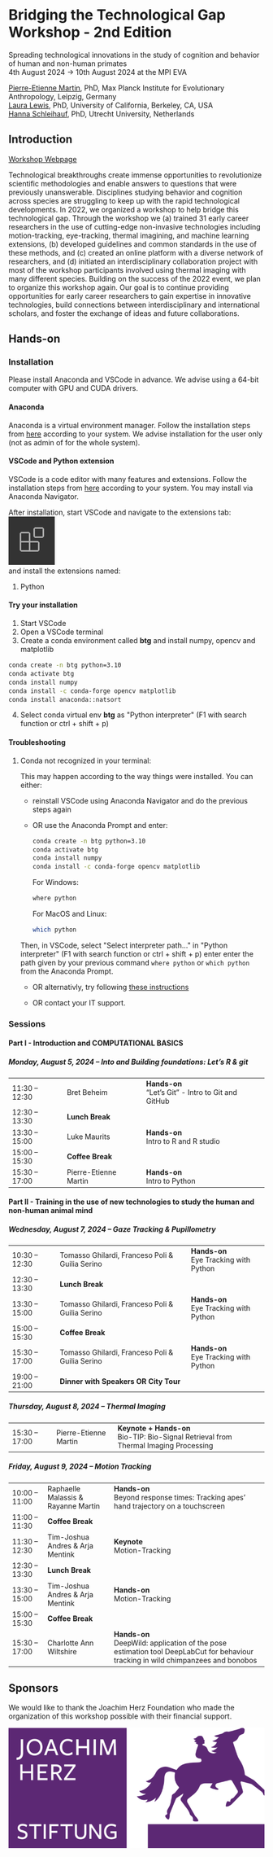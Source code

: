 # Bridging the Technological Gap Workshop - 2nd Edition
Spreading technological innovations in the study of cognition and behavior of human and non-human primates <br>
4th August 2024 → 10th August 2024 at the MPI EVA

[Pierre-Etienne Martin](https://www.eva.mpg.de/comparative-cultural-psychology/staff/pierre-etienne-martin/), PhD, Max Planck Institute for Evolutionary Anthropology, Leipzig, Germany <br>
[Laura Lewis](), PhD, University of California, Berkeley, CA, USA <br>
[Hanna Schleihauf](), PhD, Utrecht University, Netherlands

## Introduction

[Workshop Webpage](https://www.eva.mpg.de/comparative-cultural-psychology/events/2024-btg2/´)

Technological breakthroughs create immense opportunities to revolutionize scientific methodologies and enable answers to questions that were previously unanswerable. Disciplines studying behavior and cognition across species are struggling to keep up with the rapid technological developments. In 2022, we organized a workshop to help bridge this technological gap. Through the workshop we (a) trained 31 early career researchers in the use of cutting-edge non-invasive technologies including motion-tracking, eye-tracking, thermal imagining, and machine learning extensions, (b) developed guidelines and common standards in the use of these methods, and (c) created an online platform with a diverse network of researchers, and (d) initiated an interdisciplinary collaboration project with most of the workshop participants involved using thermal imaging with many different species. Building on the success of the 2022 event, we plan to organize this workshop again. Our goal is to continue providing opportunities for early career researchers to gain expertise in innovative technologies, build connections between interdisciplinary and international scholars, and foster the exchange of ideas and future collaborations.

## Hands-on

### Installation

Please install Anaconda and VSCode in advance.
We advise using a 64-bit computer with GPU and CUDA drivers.

#### Anaconda

Anaconda is a virtual environment manager. Follow the installation steps from [here](https://www.anaconda.com/download/success) according to your system. We advise installation for the user only (not as admin of for the whole system).

#### VSCode and Python extension

VSCode is a code editor with many features and extensions. Follow the installation steps from [here](https://code.visualstudio.com/Download) according to your system. You may install via Anaconda Navigator.

After installation, start VSCode and navigate to the extensions tab: <br>
![VSCode extensions](attachments/extensions.png)<br>
and install the extensions named:<br>
1. Python

#### Try your installation

1. Start VSCode
2. Open a VSCode terminal
3. Create a conda environment called **btg** and install numpy, opencv and matplotlib
``` bash
conda create -n btg python=3.10
conda activate btg
conda install numpy
conda install -c conda-forge opencv matplotlib
conda install anaconda::natsort
```
4. Select conda virtual env **btg** as "Python interpreter" (F1 with search function or ctrl + shift + p)

#### Troubleshooting

1. Conda not recognized in your terminal:

    This may happen according to the way things were installed. You can either:

    - reinstall VSCode using Anaconda Navigator and do the previous steps again

    - OR use the Anaconda Prompt and enter:

        ``` bash
        conda create -n btg python=3.10
        conda activate btg
        conda install numpy
        conda install -c conda-forge opencv matplotlib
        ```
        For Windows:
        ``` bash
        where python
        ```
        For MacOS and Linux:
        ``` bash
        which python
        ```
    Then, in VSCode, select "Select interpreter path..." in "Python interpreter" (F1 with search function or ctrl + shift + p) enter enter the path given by your previous command `where python` or `which python` from the Anaconda Prompt.

    - OR alternativly, try following [these instructions](https://stackoverflow.com/questions/64170551/visual-studio-code-vsc-not-able-to-recognize-conda-command)
    
    - OR contact your IT support.

### Sessions

#### Part I - Introduction and COMPUTATIONAL BASICS

##### Monday, August 5, 2024 – Into and Building foundations: Let’s R & git

|     |     |     |
| --- | --- | --- |
| 11:30 – 12:30 | Bret Beheim | **Hands-on**  <br>“Let’s Git” - Intro to Git and GitHub |
| 12:30 – 13:30 | **Lunch Break** |     |
| 13:30 – 15:00 | Luke Maurits | **Hands-on**  <br>Intro to R and R studio |
| 15:00 – 15:30 | **Coffee Break** |     |
| 15:30 – 17:00 | Pierre-Etienne Martin | **Hands-on**  <br>Intro to Python |

#### Part II - Training in the use of new technologies to study the human and non-human animal mind

##### Wednesday, August 7, 2024 – Gaze Tracking & Pupillometry

|     |     |     |
| --- | --- | --- |
| 10:30 – 12:30 | Tomasso Ghilardi, Franceso Poli & Guilia Serino | **Hands-on**  <br>Eye Tracking with Python |
| 12:30 – 13:30 | **Lunch Break** |     |
| 13:30 – 15:00 | Tomasso Ghilardi, Franceso Poli & Guilia Serino | **Hands-on**  <br>Eye Tracking with Python |
| 15:00 – 15:30 | **Coffee Break** |     |
| 15:30 – 17:00 | Tomasso Ghilardi, Franceso Poli & Guilia Serino | **Hands-on**  <br>Eye Tracking with Python |
| 19:00 – 21:00 | **Dinner with Speakers OR City Tour** |     |

##### Thursday, August 8, 2024 – Thermal Imaging

|     |     |     |
| --- | --- | --- |
| 15:30 – 17:00 | Pierre-Etienne Martin | **Keynote + Hands-on**  <br>Bio-TIP: Bio-Signal Retrieval from Thermal Imaging Processing |

##### Friday, August 9, 2024 – Motion Tracking

|     |     |     |
| --- | --- | --- |
| 10:00 – 11:00 | Raphaelle Malassis & Rayanne Martin | **Hands-on**  <br>Beyond response times: Tracking apes’ hand trajectory on a touchscreen |
| 11:00 – 11:30 | **Coffee Break** |     |
| 11:30 – 12:30 | Tim-Joshua Andres & Arja Mentink | **Keynote**  <br>Motion-Tracking |
| 12:30 – 13:30 | **Lunch Break** |     |
| 13:30 – 15:00 | Tim-Joshua Andres & Arja Mentink | **Hands-on**  <br>Motion-Tracking |
| 15:00 – 15:30 | **Coffee Break** |     |
| 15:30 – 17:00 | Charlotte Ann Wiltshire | **Hands-on**  <br>DeepWild: application of the pose estimation tool DeepLabCut for behaviour tracking in wild chimpanzees and bonobos |

## Sponsors

We would like to thank the Joachim Herz Foundation who made the organization of this workshop possible with their financial support.

![Logo Joachim Hez Foundation](./attachments/csm_JHS_Logo_sRGB_violett-white_extern_488c57bbe9.png)
